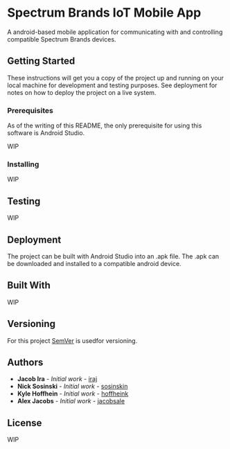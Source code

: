 # Spectrum Brands IoT Mobile App

A android-based mobile application for communicating with and controlling compatible Spectrum Brands devices.

## Getting Started

These instructions will get you a copy of the project up and running on your local machine for development and testing purposes. See deployment for notes on how to deploy the project on a live system.

### Prerequisites

As of the writing of this README, the only prerequisite for using this software is Android Studio. 

WIP

### Installing

WIP

## Testing

WIP

## Deployment

The project can be built with Android Studio into an .apk file. The .apk can be downloaded and installed to a compatible android device.

## Built With

WIP

## Versioning

For this project [SemVer](http://semver.org) is usedfor versioning.

## Authors

* **Jacob Ira** - *Initial work* - [iraj](https://atlas.ion.uwplatt.edu/jira/secure/ViewProfile.jspa?name=iraj)
* **Nick Sosinski** - *Initial work* - [sosinskin](https://atlas.ion.uwplatt.edu/jira/secure/ViewProfile.jspa?name=sosinskin)
* **Kyle Hoffhein** - *Initial work* - [hoffheink](https://atlas.ion.uwplatt.edu/jira/secure/ViewProfile.jspa?name=hoffheink)
* **Alex Jacobs** - *Initial work* - [jacobsale](https://atlas.ion.uwplatt.edu/jira/secure/ViewProfile.jspa?name=jacobsale)

## License

WIP